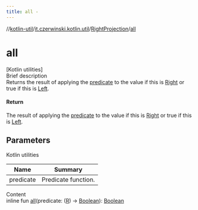 ```yaml
---
title: all -
---
```

//[kotlin-util](../../index.md)/[it.czerwinski.kotlin.util](../index.md)/[RightProjection](index.md)/[all](all.md)



# all  
[Kotlin utilities]  
Brief description  
Returns the result of applying the [predicate]() to the value if this is [Right](../-right/index.md) or true if this is [Left](../-left/index.md).  
  


#### Return  
The result of applying the [predicate]() to the value if this is [Right](../-right/index.md) or true if this is [Left](../-left/index.md).  
  


## Parameters  
  
Kotlin utilities  
  
|  Name|  Summary| 
|---|---|
| predicate| Predicate function.
  
  
Content  
inline fun [all](all.md)(predicate: ([R](index.md)) -> [Boolean](https://kotlinlang.org/api/latest/jvm/stdlib/kotlin/-boolean/index.html)): [Boolean](https://kotlinlang.org/api/latest/jvm/stdlib/kotlin/-boolean/index.html)  



